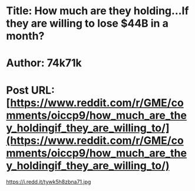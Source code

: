 # Title: How much are they holding…If they are willing to lose $44B in a month?
# Author: 74k71k
# Post URL: [https://www.reddit.com/r/GME/comments/oiccp9/how_much_are_they_holdingif_they_are_willing_to/](https://www.reddit.com/r/GME/comments/oiccp9/how_much_are_they_holdingif_they_are_willing_to/)


https://i.redd.it/tywk5h8zbna71.jpg